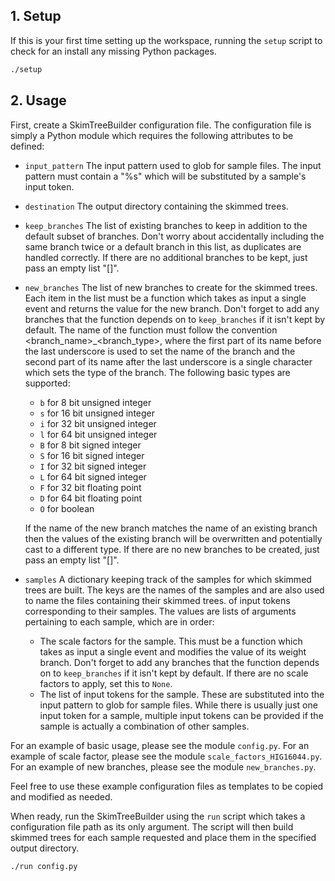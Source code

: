 ## 1. Setup

If this is your first time setting up the workspace, running the `setup` script to check for an install any missing Python packages.

```bash
./setup
```

## 2. Usage

First, create a SkimTreeBuilder configuration file. The configuration file is simply a Python module which requires the following attributes to be defined:

* `input_pattern`
   The input pattern used to glob for sample files. The input pattern must contain a "%s" which will be substituted by a sample's input token.
* `destination`
   The output directory containing the skimmed trees.
* `keep_branches`
   The list of existing branches to keep in addition to the default subset of branches. Don't worry about accidentally including the same branch twice or a default branch in this list, as duplicates are handled correctly. If there are no additional branches to be kept, just pass an empty list "[]".
* `new_branches`
   The list of new branches to create for the skimmed trees. Each item in the list must be a function which takes as input a single event and returns the value for the new branch. Don't forget to add any branches that the function depends on to `keep_branches` if it isn't kept by default. The name of the function must follow the convention <branch\_name>\_<branch\_type>, where the first part of its name before the last underscore is used to set the name of the branch and the second part of its name after the last underscore is a single character which sets the type of the branch. The following basic types are supported:

   - `b` for 8 bit unsigned integer
   - `s` for 16 bit unsigned integer
   - `i` for 32 bit unsigned integer
   - `l` for 64 bit unsigned integer
   - `B` for 8 bit signed integer
   - `S` for 16 bit signed integer
   - `I` for 32 bit signed integer
   - `L` for 64 bit signed integer
   - `F` for 32 bit floating point
   - `D` for 64 bit floating point
   - `O` for boolean

   If the name of the new branch matches the name of an existing branch then the values of the existing branch will be overwritten and potentially cast to a different type. If there are no new branches to be created, just pass an empty list "[]".
* `samples`
   A dictionary keeping track of the samples for which skimmed trees are built. The keys are the names of the samples and are also used to name the files containing their skimmed trees.  of input tokens corresponding to their samples. The values are lists of arguments pertaining to each sample, which are in order:
   - The scale factors for the sample. This must be a function which takes as input a single event and modifies the value of its weight branch. Don't forget to add any branches that the function depends on to `keep_branches` if it isn't kept by default. If there are no scale factors to apply, set this to `None`.
   - The list of input tokens for the sample. These are substituted into the input pattern to glob for sample files. While there is usually just one input token for a sample, multiple input tokens can be provided if the sample is actually a combination of other samples.

For an example of basic usage, please see the module `config.py`.
For an example of scale factor, please see the module `scale_factors_HIG16044.py`.
For an example of new branches, please see the module `new_branches.py`.

Feel free to use these example configuration files as templates to be copied and modified as needed.

When ready, run the SkimTreeBuilder using the `run` script which takes a configuration file path as its only argument. The script will then build skimmed trees for each sample requested and place them in the specified output directory.

```bash
./run config.py
```

